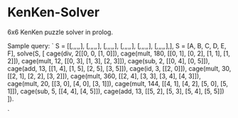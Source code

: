 # KenKen-Solver
6x6 KenKen puzzle solver in prolog.

Sample query:
`
S = [[_,_,_,_,_,_],
     [_,_,_,_,_,_],
     [_,_,_,_,_,_],
     [_,_,_,_,_,_],
     [_,_,_,_,_,_],
     [_,_,_,_,_,_],],
     S = [A, B, C, D, E, F],
     solve(S, [
               cage(div, 2[[0, 0, [1, 0]]),
               cage(mult, 180, [[0, 1], [0, 2], [1, 1], [1, 2]]),
               cage(mult, 12, [[0, 3], [1, 3], [2, 3]]),
               cage(sub, 2, [[0, 4], [0, 5]]),
               cage(add, 13, [[1, 4], [1, 5], [2, 5], [3, 5]]),
               cage(id, 3, [[2, 0]]),
               cage(mult, 30, [[2, 1], [2, 2], [3, 2]]),
               cage(mult, 360, [[2, 4], [3, 3], [3, 4], [4, 3]]),
               cage(mult, 20, [[3, 0], [4, 0], [3, 1]]),
               cage(mult, 144, [[4, 1], [4, 2], [5, 0], [5, 1]]),
               cage(sub, 5, [[4, 4], [4, 5]]),
               cage(add, 13, [[5, 2], [5, 3], [5, 4], [5, 5]])
               ]).
                
`
